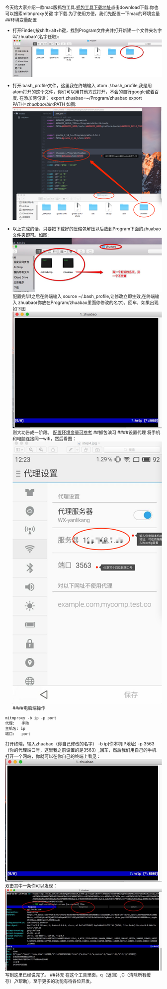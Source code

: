 今天给大家介绍一款mac版抓包工具.[抓包工具下载地址](https://github.com/mar-sir/zhuabao/blob/master/mitmproxy-0.17.1-osx.zip)点击download下载.你也可以搜索mitmproxy关键 字下载.为了使用方便，我们先配置一下mac的环境变量
##环境变量配置
* 打开Finder,按shift+alt+h键，找到Program文件夹并打开新建一个文件夹名字叫'zhuabao'(名字任取):
![](https://github.com/mar-sir/zhuabao/blob/master/step1.png?raw=true)
* 打开.bash_profile文件，这里我在终端输入 atom ./.bash_profile,我是用atom打开的这个文件，你们可以用其他方式打开，不会的自行google或着百度.
在添加两句话：
        export zhuabao=~/Program/zhuabao
        export PATH=$zhuabao/bin:$PATH
   如图:
![](https://github.com/mar-sir/zhuabao/blob/master/step2.png?raw=true)

* 以上完成的话，只要把下载好的压缩包解压以后放到Program下面的zhuabao文件夹即可。如图:
![](https://github.com/mar-sir/zhuabao/blob/master/step3.png?raw=true)
配置完毕!之后在终端输入 source ~/.bash_profile,让修改立即生效,在终端输入 zhuabao(你放在Program/zhuabao里面你修改的名字)，回车，如果出现如下图
![](https://github.com/mar-sir/zhuabao/blob/master/step5.png?raw=true)
则大功告成一阶段。
[配置环境变量可参考](http://www.cnblogs.com/caowei/p/mac-path_2013-08-26.html)
##抓包演习
####设置代理
将手机和电脑连接同一wifi，然后看图：
![](https://github.com/mar-sir/zhuabao/blob/master/step4.png?raw=true)
####电脑端操作
```
mitmproxy -b ip -p port
代理:   手动 
主机名: ip
端口:   port
```
打开终端，输入zhuabao（你自己修改的名字） -b  ip(你本机IP地址) -p 3563（你的代理端口号，这里我之前设置的是3563）,回车，然后我们用自己的手机
打开一个网站，你就可以在你自己的终端上看见：
![](https://github.com/mar-sir/zhuabao/blob/master/step6.png?raw=true)
双击其中一条你可以发现：
![](https://github.com/mar-sir/zhuabao/blob/master/step7.png?raw=true)
写到这里已经说完了。
##补充
在这个工具里面，q（返回）,C（清除所有缓存）,?(帮助)，至于更多的功能有待各位开发。 